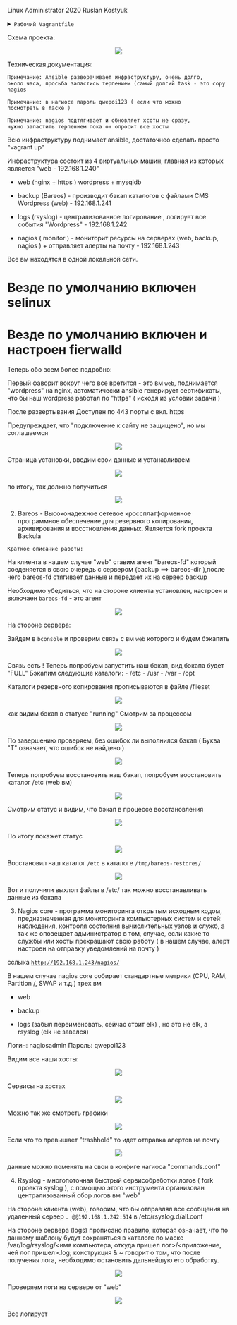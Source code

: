 Linux Administrator 2020 Ruslan Kostyuk


<details>
<summary><code>Рабочий Vagrantfile</code></summary>

```
# -*- mode: ruby -*-
# vi: set ft=ruby :
home = ENV['HOME']
ENV["LC_ALL"] = "en_US.UTF-8"

Vagrant.configure(2) do |config|
 config.vm.define "web" do |subconfig|
 subconfig.vm.box = "centos/7"
 subconfig.vm.hostname="web"
 subconfig.vm.network :public_network, ip: "192.168.1.240"
 subconfig.vm.provider "virtualbox" do |vb|
 vb.memory = "256"
 vb.cpus = "1"
 end
 end
 config.vm.define "backup" do |subconfig|
 subconfig.vm.box = "centos/7"
 subconfig.vm.hostname="backup"
 subconfig.vm.network :public_network, ip: "192.168.1.241"
 subconfig.vm.provider "virtualbox" do |vb|
 vb.memory = "256"
 vb.cpus = "1"
# second_disk = "/tmp/disk2.vmdk"
# unless File.exist?('/tmp/disk2.vmdk')
# vb.customize ['createhd', '--filename', second_disk, '--variant', 'Fixed', '--size', 5 * 1024]
# end
# vb.customize ['storageattach', :id, '--storagectl', 'IDE', '--port', 1, '--device', 0, '--type', 'hdd', '--medium', second_disk]
 end
 end
 config.vm.define "nagios" do |subconfig|
 subconfig.vm.box = "centos/7"
 subconfig.vm.hostname="nagios"
 subconfig.vm.network :public_network, ip: "192.168.1.243"
 subconfig.vm.provider "virtualbox" do |vb|
 vb.memory = "256"
 vb.cpus = "1"
 end
 end
 config.vm.define "logs" do |subconfig|
 subconfig.vm.box = "centos/7"
 subconfig.vm.hostname="logs"
 subconfig.vm.network :public_network, ip: "192.168.1.242"
 subconfig.vm.provider "virtualbox" do |vb|
 vb.memory = "256"
 vb.cpus = "1"
 end
 end
 config.vm.provision "ansible" do |ansible|
# ansible.compatibility_mode = "2.0"
 ansible.playbook = "provisioning/switch.yml"
 ansible.become = "true"
# ansible.tags="test"

     end
end


```

</details>



Схема проекта:

<p align="center"><img src="https://raw.githubusercontent.com/Kostyuk-Ruslan/otus-linux/master/Project_Kostyuk/photo/project.JPG"></p>  


Техническая документация:

<code>Примечание: Ansible разворачивает инфраструктуру, очень долго, около часа, просьба запастись терпением (самый долгий task - это copy nagios</code>

<code>Примечание: в нагиосе пароль qwepoi123 ( если что можно посмотреть в таске )</code>

<code>Примечание: nagios подтягивает и обновляет хсоты не сразу, нужно запастить терпением пока он опросит все хосты</code>



Всю инфраструктуру поднимает ansible, достаточнео сделать просто "vagrant up"

Инфраструктура состоит из 4 виртуальных машин, главная из которых является "web - 192.168.1.240"

- web (nginx + https ) wordpress + mysqldb

- backup (Bareos) - производит бэкап каталогов с файлами CMS Wordpress (web) - 192.168.1.241

- logs (rsyslog) - централизованное логирование , логирует все события "Wordpress" - 192.168.1.242

- nagios ( monitor ) - мониторит ресурсы на серверах (web, backup, nagios ) + отправляет алерты на почту - 192.168.1.243


Все вм находятся в одной локальной сети.


# Везде по умолчанию включен selinux 

# Везде по умолчанию включен и настроен fierwalld 


Теперь обо всем более подробно:

Первый фаворит вокруг чего все вретится  - это вм <code>web</code>, поднимается "wordpress" на nginx, автоматически ansible генерирует сертификаты, что бы наш wordpress работал по "https" ( исходя из условии задачи )



После развертывания Доступен по 443 порты с вкл. https

Предупреждает, что "подключение к сайту не защищено", но мы соглашаемся
<p align="center"><img src="https://raw.githubusercontent.com/Kostyuk-Ruslan/otus-linux/master/Project_Kostyuk/photo/web1.JPG"></p>  

Страница установки, вводим свои данные и устанавливаем
<p align="center"><img src="https://raw.githubusercontent.com/Kostyuk-Ruslan/otus-linux/master/Project_Kostyuk/photo/web2.JPG"></p>  

по итогу, так должно получиться
<p align="center"><img src="https://raw.githubusercontent.com/Kostyuk-Ruslan/otus-linux/master/Project_Kostyuk/photo/web3.JPG"></p>  





2) Bareos -  Высоконадежное сетевое кроссплатформенное программное  обеспечение для резервного копирования, архивирования и восстновления данных. Является fork проекта Backula

<code>Краткое описание работы:</code>


На клиента в нашем случае "web"  ставим агент "bareos-fd" который соеденяется в свою очередь с сервером (backup ==> bareos-dir ),после чего bareos-fd стягивает данные и передает их на сервер backup 

Необходимо убедиться, что на стороне клиента установлен, настроен и включаен <code>bareos-fd</code> - это агент

<p align="center"><img src="https://raw.githubusercontent.com/Kostyuk-Ruslan/otus-linux/master/Project_Kostyuk/photo/bareos-fd.JPG"></p>  


На стороне сервера:

Зайдем в <code>bconsole</code>  и проверим связь с вм <code>web</code> которого и будем бэкапить

<p align="center"><img src="https://raw.githubusercontent.com/Kostyuk-Ruslan/otus-linux/master/Project_Kostyuk/photo/1.JPG"></p>  

Связь есть ! Теперь попробуем запустить наш бэкап, вид бэкапа будет "FULL"
Бэкапим следующие каталоги: - /etc
                            - /usr
                            - /var
                            - /opt

Каталоги резервного копирования прописываются в файле /fileset

<p align="center"><img src="https://raw.githubusercontent.com/Kostyuk-Ruslan/otus-linux/master/Project_Kostyuk/photo/2.JPG"></p>  

как видим бэкап в статусе "running"
Смотрим за процессом
<p align="center"><img src="https://raw.githubusercontent.com/Kostyuk-Ruslan/otus-linux/master/Project_Kostyuk/photo/process2.JPG"></p>  


По завершению проверяем, без ошибок ли выполнился бэкап ( Буква "T" означает, что ошибок не найдено )
<p align="center"><img src="https://raw.githubusercontent.com/Kostyuk-Ruslan/otus-linux/master/Project_Kostyuk/photo/list jobs.JPG"></p>  

Теперь попробуем восстановить наш бэкап, попробуем восстановить каталог /etc (web вм)

<p align="center"><img src="https://raw.githubusercontent.com/Kostyuk-Ruslan/otus-linux/master/Project_Kostyuk/photo/restore-etc.JPG"></p>  

Смотрим статус и видим, что бэкап в процессе восстановления

<p align="center"><img src="https://raw.githubusercontent.com/Kostyuk-Ruslan/otus-linux/master/Project_Kostyuk/photo/restore-etc2.JPG"></p>  

По итогу покажет статус

<p align="center"><img src="https://raw.githubusercontent.com/Kostyuk-Ruslan/otus-linux/master/Project_Kostyuk/photo/restore-etc3.JPG"></p>  

Восстановил наш каталог <code>/etc</code> в каталоге <code>/tmp/bareos-restores/</code>

<p align="center"><img src="https://raw.githubusercontent.com/Kostyuk-Ruslan/otus-linux/master/Project_Kostyuk/photo/restore-finish.JPG"></p>  

Вот и получили выхлоп файлы в /etc/ так можно восстанавливать данные из бэкапа





3) Nagios core - программа мониторинга открытым исходным кодом, предназначенная для мониторинга компьютерных систем и сетей: наблюдения, контроля состояния вычислительных узлов и служб, а так же оповещает
администратор в том, случае, если какие то службы или хосты прекращают свою работу ( в нашем случае, алерт настроен на отправку уведомлений на почту )

сслыка <code>http://192.168.1.243/nagios/</code>

В нашем случае nagios core собирает стандартные метрики  (CPU, RAM, Partition /, SWAP и т.д.) трех вм

- web

- backup

- logs (забыл переименовать, сейчас стоит elk) , но это не elk, а rsyslog (elk не завелся)

Логин: nagiosadmin
Пароль: qwepoi123

Видим все наши хосты: 
<p align="center"><img src="https://raw.githubusercontent.com/Kostyuk-Ruslan/otus-linux/master/Project_Kostyuk/photo/nagios1.JPG"></p>  

Сервисы на хостах

<p align="center"><img src="https://raw.githubusercontent.com/Kostyuk-Ruslan/otus-linux/master/Project_Kostyuk/photo/nagios2.JPG"></p>  

Можно так же смотреть графики

<p align="center"><img src="https://raw.githubusercontent.com/Kostyuk-Ruslan/otus-linux/master/Project_Kostyuk/photo/nagios0.JPG"></p>  

Если что то превышает "trashhold" то идет отправка алертов на почту

<p align="center"><img src="https://raw.githubusercontent.com/Kostyuk-Ruslan/otus-linux/master/Project_Kostyuk/photo/nagios3.JPG"></p>  

данные можно поменять на свои в конфиге нагиоса "commands.conf"



4) Rsyslog  - многопоточная быстрый сервисобработки логов ( fork проекта syslog ), с помощью этого инструмента организован централизованный сбор логов вм "web"

На стороне клиента (web), говорим, что бы отправлял все сообщения на удаленный сервер <code>*.* @@192.168.1.242:514</code>
в /etc/rsyslog.d/all.conf

На стороне сервера (logs) прописано правило, которая означает, что по данному шаблону будут сохраняться в каталоге по маске  /var/log/rsyslog/<имя компьютера, 
откуда пришел лог>/<приложение, чей лог пришел>.log; конструкция & ~ говорит о том, что после получения лога, необходимо остановить дальнейшую его обработку.

<p align="center"><img src="https://raw.githubusercontent.com/Kostyuk-Ruslan/otus-linux/master/Project_Kostyuk/photo/rsyslog-logs.JPG"></p>  

Проверяем логи на сервере от "web"

<p align="center"><img src="https://raw.githubusercontent.com/Kostyuk-Ruslan/otus-linux/master/Project_Kostyuk/photo/rsyslogs-logs2.JPG"></p>  

Все логирует